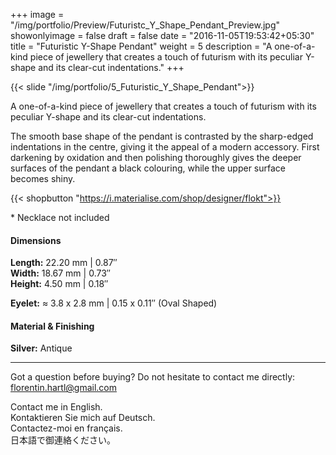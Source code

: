 +++
image = "/img/portfolio/Preview/Futuristc_Y_Shape_Pendant_Preview.jpg"
showonlyimage = false
draft = false
date = "2016-11-05T19:53:42+05:30"
title = "Futuristic Y-Shape Pendant"
weight = 5
description = "A one-of-a-kind piece of jewellery that creates a touch of futurism with its peculiar Y-shape and its clear-cut indentations."
+++

{{< slide "/img/portfolio/5_Futuristic_Y_Shape_Pendant">}}

A one-of-a-kind piece of jewellery that creates a touch of futurism with its peculiar Y-shape and its clear-cut indentations.
<!--more-->

The smooth base shape of the pendant is contrasted by the sharp-edged indentations in the centre, giving it the appeal of a modern accessory. First darkening by oxidation and then polishing thoroughly gives the deeper surfaces of the pendant a black colouring, while the upper surface becomes shiny.

{{< shopbutton "https://i.materialise.com/shop/designer/flokt">}}

\* Necklace not included

#### Dimensions

**Length:** 22.20 mm | 0.87″  
**Width:** 18.67 mm | 0.73″  
**Height:** 4.50 mm | 0.18″

**Eyelet:** ≈ 3.8 x 2.8 mm | 0.15 x 0.11″ (Oval Shaped)

#### Material & Finishing

**Silver:** Antique  

---

Got a question before buying? Do not hesitate to contact me directly:
florentin.hartl@gmail.com

Contact me in English.  
Kontaktieren Sie mich auf Deutsch.  
Contactez-moi en français.  
日本語で御連絡ください。